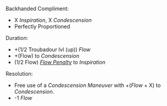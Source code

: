 Backhanded Compliment:
+ X *Inspiration*, X *Condescension* 
+ Perfectly Proportioned 

Duration:
+ +(1/2 Troubadour lvl (up)) *Flow*
+ +(Flow) to *Condescension* 
+ (1/2 Flow) *[Flow Penalty](Flow_Penalty)* to *Inspiration*

Resolution:
+ Free use of a *Condescension Maneuver* with +(*Flow* + X) to *Condescension*.
+ -1 *Flow*